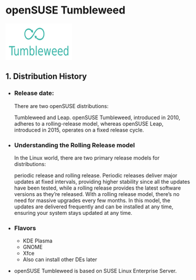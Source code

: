 # openSUSE Tumbleweed

<img src="./images/OpenSUSE_Tumbleweed_green_logo.svg.png"  width="180" height="100">

## 1. Distribution History

* ### Release date:
    There are two openSUSE distributions: 
    
    Tumbleweed and Leap. openSUSE Tumbleweed, introduced in 2010, adheres to a rolling-release model, whereas openSUSE Leap, introduced in 2015, operates on a fixed release cycle.

* ###  Understanding the Rolling Release model

    In the Linux world, there are two primary release models for distributions:
    
     periodic release and rolling release. Periodic releases deliver major updates at fixed intervals, providing higher stability since all the updates have been tested, while a rolling release provides the latest software versions as they’re released. With a rolling release model, there’s no need for massive upgrades every few months. In this model, the updates are delivered frequently and can be installed at any time, ensuring your system stays updated at any time.

* ### Flavors
    * KDE Plasma
    * GNOME
    * Xfce
    * Also can install other DEs later
*  openSUSE Tumbleweed is based on SUSE Linux Enterprise Server.

